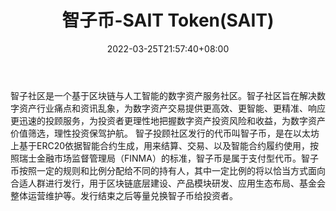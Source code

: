 ﻿---
weight: 
title: "智子币-SAIT Token(SAIT)"
description: "智子社区是一个基于区块链与人工智能的数字资产服务社区"
date: 2022-03-25T21:57:40+08:00
lastmod: 2022-03-25T16:45:40+08:00
draft: false
authors: ["Metabd"]
featuredImage: "zhizibi-sait-tokensait.webp"
link: ""
tags: ["数字代币","智子币-SAIT Token(SAIT)"]
categories: ["navigation"]
navigation: ["数字代币"]
lightgallery: true
toc: true
pinned: false
recommend: false
recommend1: false
---
智子社区是一个基于区块链与人工智能的数字资产服务社区。智子社区旨在解决数字资产行业痛点和资讯乱象，为数字资产交易提供更高效、更智能、更精准、响应更迅速的投顾服务，为投资者更理性地把握数字资产投资风险和收益，为数字资产价值筛选，理性投资保驾护航。
智子投顾社区发行的代币叫智子币，是在以太坊上基于ERC20依据智能合约生成，用来结算、交易、以及智能合约履约使用，按照瑞士金融市场监督管理局（FINMA）的标准，智子币是属于支付型代币。智子币按照一定的规则和比例分配给不同的持有人，其中一定比例的将以恰当方式面向合适人群进行发行，用于区块链底层建设、产品模块研发、应用生态布局、基金会整体运营维护等。发行结束之后等量兑换智子币给投资者。
